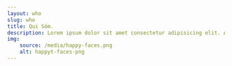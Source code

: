 ```yaml
---
layout: who
slug: who
title: Qui Sóm.
description: Lorem ipsum dolor sit amet consectetur adipisicing elit. Amet dolores consectetur voluptate eos cupiditate ea alias, distinctio corporis quis aspernatur consequuntur velit aliquam quae facere, dolorem ab aperiam animi doloribus.
img:
    source: /media/happy-faces.png
    alt: happyt-faces-png
---
```

